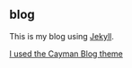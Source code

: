 ## blog

This is my blog using [Jekyll](https://jekyllrb.com/).

[I used the Cayman Blog theme](http://adueck.github.io/cayman-blog/)
